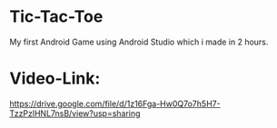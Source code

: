 # Tic-Tac-Toe
My first Android Game using Android Studio which i made in 2 hours.

# Video-Link:
https://drive.google.com/file/d/1z16Fga-Hw0Q7o7h5H7-TzzPzlHNL7nsB/view?usp=sharing
